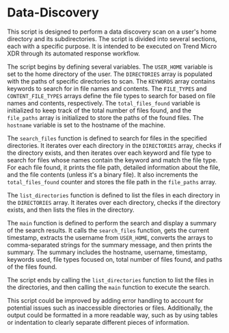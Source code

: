 # Data-Discovery
This script is designed to perform a data discovery scan on a user's home directory and its subdirectories. The script is divided into several sections, each with a specific purpose. It is intended to be executed on Trend Micro XDR through its automated response workflow.

The script begins by defining several variables. The `USER_HOME` variable is set to the home directory of the user. The `DIRECTORIES` array is populated with the paths of specific directories to scan. The `KEYWORDS` array contains keywords to search for in file names and contents. The `FILE_TYPES` and `CONTENT_FILE_TYPES` arrays define the file types to search for based on file names and contents, respectively. The `total_files_found` variable is initialized to keep track of the total number of files found, and the `file_paths` array is initialized to store the paths of the found files. The `hostname` variable is set to the hostname of the machine.

The `search_files` function is defined to search for files in the specified directories. It iterates over each directory in the `DIRECTORIES` array, checks if the directory exists, and then iterates over each keyword and file type to search for files whose names contain the keyword and match the file type. For each file found, it prints the file path, detailed information about the file, and the file contents (unless it's a binary file). It also increments the `total_files_found` counter and stores the file path in the `file_paths` array.

The `list_directories` function is defined to list the files in each directory in the `DIRECTORIES` array. It iterates over each directory, checks if the directory exists, and then lists the files in the directory.

The `main` function is defined to perform the search and display a summary of the search results. It calls the `search_files` function, gets the current timestamp, extracts the username from `USER_HOME`, converts the arrays to comma-separated strings for the summary message, and then prints the summary. The summary includes the hostname, username, timestamp, keywords used, file types focused on, total number of files found, and paths of the files found.

The script ends by calling the `list_directories` function to list the files in the directories, and then calling the `main` function to execute the search.

This script could be improved by adding error handling to account for potential issues such as inaccessible directories or files. Additionally, the output could be formatted in a more readable way, such as by using tables or indentation to clearly separate different pieces of information.
